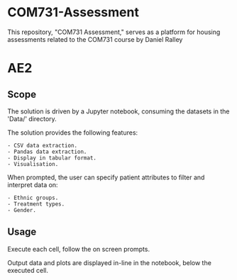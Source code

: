 # COM731-Assessment
This repository, "COM731 Assessment," serves as a platform for housing assessments related to the COM731 course by Daniel Ralley

# AE2
## Scope
The solution is driven by a Jupyter notebook, consuming the datasets in the 'Data/' directory.

The solution provides the following features:

    - CSV data extraction.
    - Pandas data extraction.
    - Display in tabular format.
    - Visualisation.

When prompted, the user can specify patient attributes to filter and interpret data on:

    - Ethnic groups.
    - Treatment types.
    - Gender.

## Usage
Execute each cell, follow the on screen prompts.

Output data and plots are displayed in-line in the notebook, below the executed cell.
